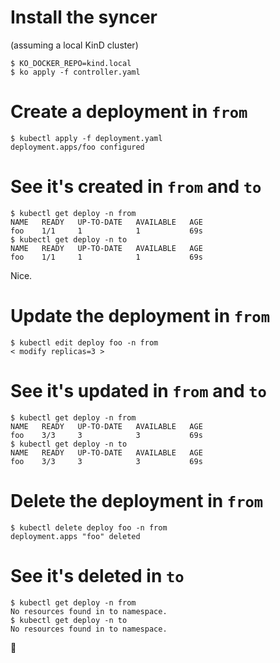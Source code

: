 # Install the syncer

(assuming a local KinD cluster)

```
$ KO_DOCKER_REPO=kind.local
$ ko apply -f controller.yaml
```

# Create a deployment in `from`

```
$ kubectl apply -f deployment.yaml
deployment.apps/foo configured
```

# See it's created in `from` and `to`

```
$ kubectl get deploy -n from
NAME   READY   UP-TO-DATE   AVAILABLE   AGE
foo    1/1     1            1           69s
$ kubectl get deploy -n to
NAME   READY   UP-TO-DATE   AVAILABLE   AGE
foo    1/1     1            1           69s
```

Nice.

# Update the deployment in `from`

```
$ kubectl edit deploy foo -n from
< modify replicas=3 >
```

# See it's updated in `from` and `to`

```
$ kubectl get deploy -n from
NAME   READY   UP-TO-DATE   AVAILABLE   AGE
foo    3/3     3            3           69s
$ kubectl get deploy -n to
NAME   READY   UP-TO-DATE   AVAILABLE   AGE
foo    3/3     3            3           69s
```

# Delete the deployment in `from`

```
$ kubectl delete deploy foo -n from
deployment.apps "foo" deleted
```

# See it's deleted in `to`

```
$ kubectl get deploy -n from
No resources found in to namespace.
$ kubectl get deploy -n to
No resources found in to namespace.
```

🎉
